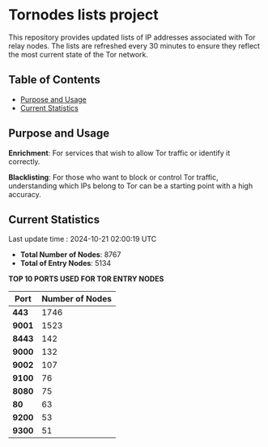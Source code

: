 # Tornodes lists project

This repository provides updated lists of IP addresses associated with Tor relay nodes. The lists are refreshed every 30 minutes to ensure they reflect the most current state of the Tor network.

## Table of Contents

- [Purpose and Usage](#purpose-and-usage)
- [Current Statistics](#current-statistics)


## Purpose and Usage

**Enrichment**: For services that wish to allow Tor traffic or identify it correctly.

**Blacklisting**: For those who want to block or control Tor traffic, understanding which IPs belong to Tor can be a starting point with a high accuracy.

## Current Statistics

Last update time : 2024-10-21 02:00:19 UTC

- **Total Number of Nodes**: 8767
- **Total of Entry Nodes**: 5134

**TOP 10 PORTS USED FOR TOR ENTRY NODES**

| **Port** | **Number of Nodes** |
|------|-----------------|
| **443**   | 1746  |
| **9001**   | 1523  |
| **8443**   | 142  |
| **9000**   | 132  |
| **9002**   | 107  |
| **9100**   | 76  |
| **8080**   | 75  |
| **80**   | 63  |
| **9200**   | 53  |
| **9300**   | 51  |

